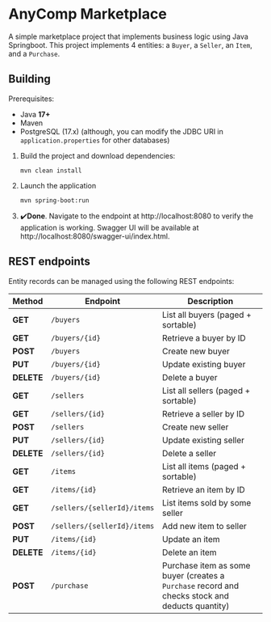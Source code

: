 # AnyComp Marketplace
A simple marketplace project that implements business logic using Java Springboot.
This project implements 4 entities: a `Buyer`, a `Seller`, an `Item`, and a `Purchase`.

## Building
Prerequisites:
- Java **17+**
- Maven
- PostgreSQL (17.x) (although, you can modify the JDBC URI in `application.properties` for other databases)

1. Build the project and download dependencies:
   ```
   mvn clean install
   ```
2. Launch the application
   ```
   mvn spring-boot:run
   ```
3. ✔**️Done**. Navigate to the endpoint at http://localhost:8080 to verify the application is working. Swagger UI will be available at http://localhost:8080/swagger-ui/index.html.

## REST endpoints
Entity records can be managed using the following REST endpoints:

| **Method** | **Endpoint**   | **Description**                    |
| ---------- | -------------- | ---------------------------------- |
| **GET**    | `/buyers`      | List all buyers (paged + sortable) |
| **GET**    | `/buyers/{id}` | Retrieve a buyer by ID      |
| **POST**   | `/buyers`      | Create new buyer                 |
| **PUT**    | `/buyers/{id}` | Update existing buyer           |
| **DELETE** | `/buyers/{id}` | Delete a buyer                     |
| **GET**    | `/sellers`      | List all sellers (paged + sortable) |
| **GET**    | `/sellers/{id}` | Retrieve a seller by ID      |
| **POST**   | `/sellers`      | Create new seller                 |
| **PUT**    | `/sellers/{id}` | Update existing seller           |
| **DELETE** | `/sellers/{id}` | Delete a seller                     |
| **GET**    | `/items`                    | List all items (paged + sortable)    |
| **GET**    | `/items/{id}`               | Retrieve an item by ID               |
| **GET**    | `/sellers/{sellerId}/items` | List items sold by some seller |
| **POST**   | `/sellers/{sellerId}/items` | Add new item to seller           |
| **PUT**    | `/items/{id}`               | Update an item                       |
| **DELETE** | `/items/{id}`               | Delete an item                       |
| **POST**   | `/purchase`  | Purchase item as some buyer (creates a `Purchase` record and checks stock and deducts quantity) |
